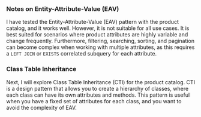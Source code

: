 ### Notes on Entity-Attribute-Value (EAV)
I have tested the Entity-Attribute-Value (EAV) pattern with the product catalog, 
and it works well. However, it is not suitable for all use cases. 
It is best suited for scenarios where product attributes are highly variable and change frequently. 
Furthermore, filtering, searching, sorting, and pagination can become complex when working with multiple attributes, 
as this requires a `LEFT JOIN` or `EXISTS` correlated subquery for each attribute.

### Class Table Inheritance
Next, I will explore Class Table Inheritance (CTI) for the product catalog. 
CTI is a design pattern that allows you to create a hierarchy of classes, 
where each class can have its own attributes and methods. 
This pattern is useful when you have a fixed set of attributes for each class, 
and you want to avoid the complexity of EAV.